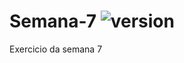 # Semana-7 ![version](https://img.shields.io/badge/version-1.0-blue?logo=git)
Exercicio da semana 7 
